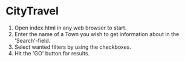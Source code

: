 # CityTravel

1. Open index.html in any web browser to start.
2. Enter the name of a Town you wish to get information about in the 'Search'-field.
3. Select wanted filters by using the checkboxes.
4. Hit the 'GO' button for results.

